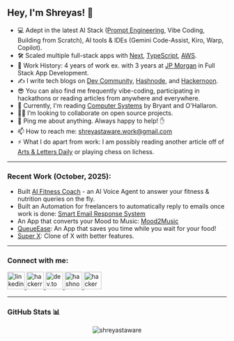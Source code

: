 ## Hey, I'm Shreyas! 👋

* 💻 Adept in the latest AI Stack ([Prompt Engineering](https://www.promptingguide.ai/), Vibe Coding, Building from Scratch), AI tools & IDEs (Gemini Code-Assist, Kiro, Warp, Copilot).
* 🛠️ Scaled multiple full-stack apps with [Next](https://nextjs.org/), [TypeScript](http://typescriptlang.org/), [AWS](https://aws.amazon.com/).
* 💼 Work History: 4 years of work ex. with 3 years at [JP Morgan](https://www.jpmorganchase.com/) in Full Stack App Development.
* ✍️ I write tech blogs on [Dev Community](https://dev.to/shreyastaware), [Hashnode](https://shreyastaware.hashnode.dev/), and [Hackernoon](https://hackernoon.com/u/shreyastaware).
* 😎 You can also find me frequently vibe-coding, participating in hackathons or reading articles from anywhere and everywhere.
* 📖 Currently, I'm reading [Computer Systems](https://www.amazon.in/Computer-Systems-Programmers-Randal-Bryant/dp/013409266X) by Bryant and O'Hallaron.
* 🤝🏽 I’m looking to collaborate on open source projects.
* 💬 Ping me about anything. Always happy to help! ✋
* 📫 How to reach me: shreyastaware.work@gmail.com 
* ⚡ What I do apart from work: I am possibly reading another article off of [Arts & Letters Daily](https://www.aldaily.com/) or playing chess on lichess.

---

### Recent Work (October, 2025):

* Built [AI Fitness Coach](https://github.com/shreyastaware/ai_fitness_coach) - an AI Voice Agent to answer your fitness & nutrition queries on the fly.
* Built an Automation for freelancers to automatically reply to emails once work is done: [Smart Email Response System](https://github.com/shreyastaware/smart-email-response-system)
* An App that converts your Mood to Music: [Mood2Music](https://github.com/shreyastaware/Mood2Music)
* [QueueEase](https://queueease-digital-qu-hq8v.bolt.host/): An App that saves you time while you wait for your food!
* [Super X](https://full-stack-twitter-x-r3np.bolt.host/): Clone of X with better features.

---

### Connect with me:
<p align="left">
  <a href="https://linkedin.com/in/shreyastaware" target="blank" rel="noreferrer">
    <img src="https://cdn.jsdelivr.net/gh/devicons/devicon/icons/linkedin/linkedin-original.svg" alt="linkedin" width="40" height="40"/>
  </a>
  <a href="https://www.hackerrank.com/shreyastaware" target="blank" rel="noreferrer">
    <img src="https://cdn.simpleicons.org/hackerrank/2EC866" alt="hackerrank" width="40" height="40"/>
  </a>
  <a href="https://dev.to/shreyastaware" target="blank" rel="noreferrer">
    <img src="https://media2.dev.to/dynamic/image/quality=100/https://dev-to-uploads.s3.amazonaws.com/uploads/logos/resized_logo_UQww2soKuUsjaOGNB38o.png" alt="dev.to" width="40" height="40"/>
  </a>
  <a href="https://hashnode.com/@shreyastaware" target="blank" rel="noreferrer">
    <img src="https://cdn.simpleicons.org/hashnode/2962FF" alt="hashnode" width="40" height="40"/>
  </a>
  <a href="https://hackernoon.com/u/shreyastaware" target="blank" rel="noreferrer">
    <img src="https://avatars.githubusercontent.com/u/38445269?s=200&v=4" alt="hackernoon" width="40" height="40"/>
  </a>
</p>

---

### GitHub Stats 📊
<p align="center">
  <img src="https://github-readme-stats.vercel.app/api?username=shreyastaware&show_icons=true&locale=en" alt="shreyastaware" />
</p>
